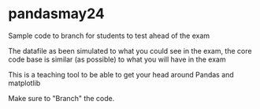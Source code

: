 # pandasmay24
Sample code to branch for students to test ahead of the exam


The datafile as been simulated to what you could see in the exam, the core code base is similar (as possible) to what you will have in the exam

This is a teaching tool to be able to get your head around Pandas and matplotlib

Make sure to "Branch" the code. 
